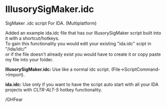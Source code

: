 # IllusorySigMaker.idc
SigMaker .idc script For IDA. (Multiplatform)<br>

Added an example ida.idc file that has our IllusorySigMaker script built into it with a shortcut/hotkeys.<br>
To gain this functionality you would edit your existing "ida.idc" scipt in "/ida/idc/"<br>
or if the file doesn't already exist you would have to create it or copy paste my file into your folder.

**IllusorySigMaker.idc:** Use like a normal idc script. (File->ScriptCommand->Import).

**ida.idc:** Use only if you want to have the script auto start with all your IDA projects with *CLTR-ALT-S* hotkey functionality.

/GHFear
